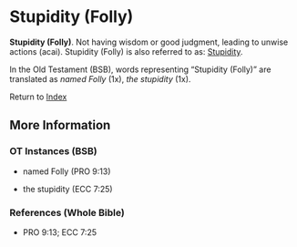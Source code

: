 # Stupidity (Folly)
**Stupidity (Folly)**. 
Not having wisdom or good judgment, leading to unwise actions (acai). 
Stupidity (Folly) is also referred to as: 
[Stupidity](Stupidity.2.md). 


In the Old Testament (BSB), words representing “Stupidity (Folly)” are translated as 
*named Folly* (1x), *the stupidity* (1x). 




Return to [Index](00-Index.md)

## More Information

### OT Instances (BSB)

* named Folly (PRO 9:13)

* the stupidity (ECC 7:25)



### References (Whole Bible)

* PRO 9:13; ECC 7:25




